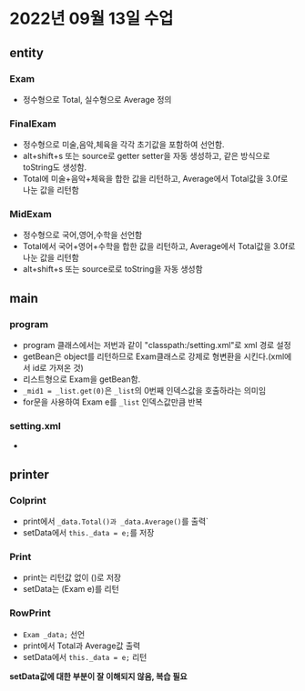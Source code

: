 # 2022년 09월 13일 수업

## entity
### Exam
- 정수형으로 Total, 실수형으로 Average 정의
### FinalExam
- 정수형으로 미술,음악,체육을 각각 초기값을 포함하여 선언함.
- alt+shift+s 또는 source로 getter setter을 자동 생성하고, 같은 방식으로 toString도 생성함.
- Total에 미술+음악+체육을 합한 값을 리턴하고, Average에서 Total값을 3.0f로 나눈 값을 리턴함
### MidExam
- 정수형으로 국어,영어,수학을 선언함
- Total에서 국어+영어+수학을 합한 값을 리턴하고, Average에서 Total값을 3.0f로 나눈 값을 리턴함
- alt+shift+s 또는 source로로 toString을 자동 생성함

## main
### program
- program 클래스에서는 저번과 같이 "classpath:/setting.xml"로 xml 경로 설정
- getBean은 object를 리턴하므로 Exam클래스로 강제로 형변환을 시킨다.(xml에서 id로 가져온 것)
- 리스트형으로 Exam을 getBean함.
- `_mid1 = _list.get(0)`은 `_list`의 0번째 인덱스값을 호출하라는 의미임
- for문을 사용하여 Exam e를 `_list` 인덱스값만큼 반복
### setting.xml
- 

## printer
### Colprint
- print에서 `_data.Total()과 _data.Average()`를 출력`
- setData에서 `this._data = e;`를 저장
### Print
- print는 리턴값 없이 ()로 저장
- setData는 (Exam e)를 리턴
### RowPrint
- `Exam _data;` 선언
- print에서 Total과 Average값 출력
- setData에서 `this._data = e;` 리턴

**setData값에 대한 부분이 잘 이해되지 않음, 복습 필요**
